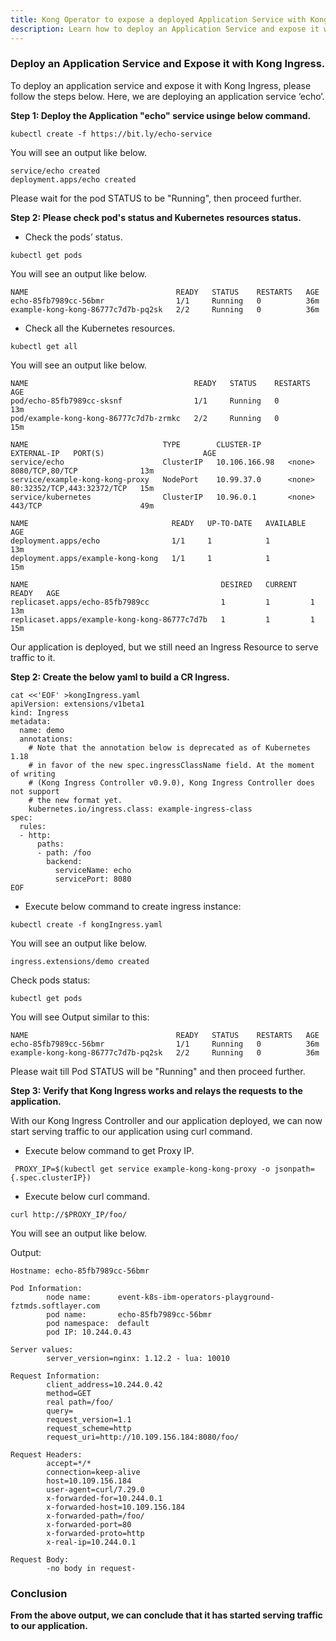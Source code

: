 ```yaml
---
title: Kong Operator to expose a deployed Application Service with Kong Ingress
description: Learn how to deploy an Application Service and expose it with Kong Ingress
---
```


### Deploy an Application Service and Expose it with Kong Ingress.


To deploy an application service and expose it with Kong Ingress, please follow the steps below. Here, we are deploying an application service ‘echo’. 


**Step 1: Deploy the Application "echo" service usinge below command.**
        
```execute
kubectl create -f https://bit.ly/echo-service
```
       
       
You will see an output like below.

```
service/echo created
deployment.apps/echo created
```

Please wait for the pod STATUS to be "Running", then proceed further.


**Step 2: Please check pod's status and Kubernetes resources status.**


- Check the pods’ status.

```execute
kubectl get pods 
```
You will see an output like below.

```
NAME                                 READY   STATUS    RESTARTS   AGE
echo-85fb7989cc-56bmr                1/1     Running   0          36m
example-kong-kong-86777c7d7b-pq2sk   2/2     Running   0          36m
```


- Check all the Kubernetes resources.

```execute
kubectl get all 
```


You will see an output like below.

```
NAME                                     READY   STATUS    RESTARTS   AGE
pod/echo-85fb7989cc-sksnf                1/1     Running   0          13m
pod/example-kong-kong-86777c7d7b-zrmkc   2/2     Running   0          15m

NAME                              TYPE        CLUSTER-IP      EXTERNAL-IP   PORT(S)                      AGE
service/echo                      ClusterIP   10.106.166.98   <none>        8080/TCP,80/TCP              13m
service/example-kong-kong-proxy   NodePort    10.99.37.0      <none>        80:32352/TCP,443:32372/TCP   15m
service/kubernetes                ClusterIP   10.96.0.1       <none>        443/TCP                      49m

NAME                                READY   UP-TO-DATE   AVAILABLE   AGE
deployment.apps/echo                1/1     1            1           13m
deployment.apps/example-kong-kong   1/1     1            1           15m

NAME                                           DESIRED   CURRENT   READY   AGE
replicaset.apps/echo-85fb7989cc                1         1         1       13m
replicaset.apps/example-kong-kong-86777c7d7b   1         1         1       15m
```

Our application is deployed, but we still need an Ingress Resource to serve traffic to it.
       
**Step 2: Create the below yaml to build a CR Ingress.**

       
```execute
cat <<'EOF' >kongIngress.yaml 
apiVersion: extensions/v1beta1
kind: Ingress
metadata:
  name: demo
  annotations:
    # Note that the annotation below is deprecated as of Kubernetes 1.18
    # in favor of the new spec.ingressClassName field. At the moment of writing
    # (Kong Ingress Controller v0.9.0), Kong Ingress Controller does not support
    # the new format yet.
    kubernetes.io/ingress.class: example-ingress-class
spec:
  rules:
  - http:
      paths:
      - path: /foo
        backend:
          serviceName: echo
          servicePort: 8080
EOF
```
        
- Execute below command to create ingress instance:

```execute
kubectl create -f kongIngress.yaml  
```

You will see an output like below.
       
```
ingress.extensions/demo created
```


Check pods status:

```execute
kubectl get pods 
```
You will see Output similar to this:

```
NAME                                 READY   STATUS    RESTARTS   AGE
echo-85fb7989cc-56bmr                1/1     Running   0          36m
example-kong-kong-86777c7d7b-pq2sk   2/2     Running   0          36m
```

Please wait till Pod STATUS will be "Running" and then proceed further.

        
**Step 3: Verify that Kong Ingress works and relays the requests to the application.**

With our Kong Ingress Controller and our application deployed, we can now start serving traffic to our application using curl command.  

- Execute below command to get Proxy IP.
   
```execute
 PROXY_IP=$(kubectl get service example-kong-kong-proxy -o jsonpath={.spec.clusterIP})
```
    
- Execute below curl command.
    
```execute
curl http://$PROXY_IP/foo/
```
    
You will see an output like below.
    
Output:
    
```
Hostname: echo-85fb7989cc-56bmr

Pod Information:
        node name:      event-k8s-ibm-operators-playground-fztmds.softlayer.com
        pod name:       echo-85fb7989cc-56bmr
        pod namespace:  default
        pod IP: 10.244.0.43

Server values:
        server_version=nginx: 1.12.2 - lua: 10010

Request Information:
        client_address=10.244.0.42
        method=GET
        real path=/foo/
        query=
        request_version=1.1
        request_scheme=http
        request_uri=http://10.109.156.184:8080/foo/

Request Headers:
        accept=*/*  
        connection=keep-alive  
        host=10.109.156.184  
        user-agent=curl/7.29.0  
        x-forwarded-for=10.244.0.1  
        x-forwarded-host=10.109.156.184  
        x-forwarded-path=/foo/  
        x-forwarded-port=80  
        x-forwarded-proto=http  
        x-real-ip=10.244.0.1  

Request Body:
        -no body in request-
```


### Conclusion

**From the above output, we can conclude that it has started serving traffic to our application.**
